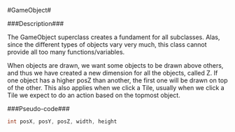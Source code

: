 #GameObject#

###Description###

The GameObject superclass creates a fundament for all subclasses. Alas, since the different types of objects vary very much, this class cannot provide all too many functions/variables.

When objects are drawn, we want some objects to be drawn above others, and thus we have created a new dimension for all the objects, called Z. If one object has a higher posZ than another, the first one will be drawn on top of the other. This also applies when we click a Tile, usually when we click a Tile we expect to do an action based on the topmost object.



###Pseudo-code###

  ```Java
  int posX, posY, posZ, width, height
  ```
